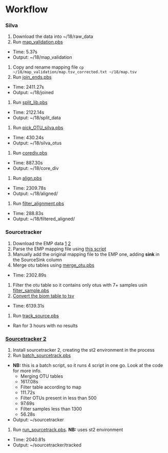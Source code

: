 # Workflow

### Silva

1. Download the data into ~/18/raw_data
1. Run [map_validation.pbs](./fin_scripts/map_validation.pbs)
  * Time: 5.37s
  * Output: ~/18/map_validation
1. Copy and rename mapping file `cp ~/18/map_validation/map.tsv_corrected.txt ~/18/map.tsv`
1. Run [join_ends.pbs](./fin_scripts/join_ends.pbs)
  * Time: 2411.27s
  * Output: ~/18/joined
1. Run [split_lib.pbs](./fin_scripts/split_lib.pbs)
  * Time: 2122.14s
  * Output: ~/18/split_data
1. Run [pick_OTU_silva.pbs](./fin_scripts/pick_OTU_silva.pbs)
  * Time: 430.24s
  * Output: ~/18/silva_otus
1. Run [corediv.pbs](./fin_scripts/corediv.pbs)
  * Time: 887.30s
  * Output: ~/18/core_div
1. Run [align.pbs](./fin_scripts/align.pbs)
  * Time: 2309.78s
  * Output: ~/18/aligned/
1. Run [filter_alignment.pbs](./fin_scripts/filter_alignment.pbs)
  * Time: 288.83s
  * Output: ~/18/filtered_aligned/


### Sourcetracker
1. Download the EMP data [1](ftp://ftp.microbio.me/emp/release1/otu_tables/closed_ref_silva/emp_cr_silva_16S_123.qc_filtered.biom) [2](ftp://ftp.microbio.me/emp/release1/mapping_files/emp_qiime_mapping_qc_filtered.tsv)
1. Parse the EMP mapping file using [this script](./fin_scripts/parse_mapping.py)
1. Manually add the original mapping file to the EMP one, adding __sink__ in the SourceSink column
1. Merge otu tables using [merge_otu.pbs](./fin_scripts/merge_otu.pbs)
  * Time: 2302.89s
1. Filter the otu table so it contains only otus with  7+ samples usin [filter_sample.pbs](./fin_scripts/filter_sample.pbs)
1. [Convert the biom table to tsv](./fin_scripts/convert_tsv.pbs)
  * Time: 6139.31s
1. Run [track_source.pbs](./fin_scripts/track_source.pbs)
  * Ran for 3 hours with no results

### [Sourcetracker 2](https://github.com/biota/sourcetracker2)
1. Install sourcetracker 2, creating the st2 environment in the process
1. Run [batch_sourcetrack.pbs](./fin_scirpts/batch_sourcetrack.pbs)
  * __NB:__ this is a batch script, so it runs 4 script in one go. Look at the code for more info.
    * Merging OTU tables
    * 1617.08s
    * Filter table according to map
    * 111.72s
    * Filter OTUs present in less than 500
    * 97.69s
    * Filter samples less than 1300
    * 56.28s
  * Output: ~/sourcetracker
1. Run [run_sourcetrack.pbs](./fin_scripts/run_sourcetrack.pbs). __NB:__ uses st2 environment
  * Time: 2040.81s
  * Output: ~/sourcetracker/tracked
